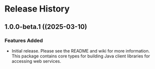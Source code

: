 # Release History

## 1.0.0-beta.1 ((2025-03-10)

### Features Added

- Initial release. Please see the README and wiki for more information.
  This package contains core types for building Java client libraries for accessing web services.


